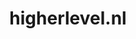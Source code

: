---
layout: post
title:  "higherlevel.nl"
internal_url:  "/dutchgov/higherlevel.nl.html"
subdomains_count: 4
all_subdomains_count: 16
urls_count: 4
ssl_rank: 0
http_rank: 69.5
url_link: /data/higherlevel.nl/urls.txt
all_subdomains_link: /data/higherlevel.nl/all_subdomains.txt
subdomains_link: /data/higherlevel.nl/subdomains.txt
categories: dutchgov
---
